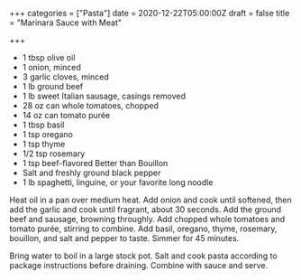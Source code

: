 +++
categories = ["Pasta"]
date = 2020-12-22T05:00:00Z
draft = false
title = "Marinara Sauce with Meat"

+++
* 1 tbsp olive oil 
* 1 onion, minced 
* 3 garlic cloves, minced 
* 1 lb ground beef 
* 1 lb sweet Italian sausage, casings removed 
* 28 oz can whole tomatoes, chopped 
* 14 oz can tomato purée 
* 1 tbsp basil 
* 1 tsp oregano 
* 1 tsp thyme 
* 1/2 tsp rosemary 
* 1 tsp beef-flavored Better than Bouillon 
* Salt and freshly ground black pepper 
* 1 lb spaghetti, linguine, or your favorite long noodle

Heat oil in a pan over medium heat. Add onion and cook until softened, then add the garlic and cook until fragrant, about 30 seconds. Add the ground beef and sausage, browning throughly. Add chopped whole tomatoes and tomato purée, stirring to combine. Add basil, oregano, thyme, rosemary, bouillon, and salt and pepper to taste. Simmer for 45 minutes. 

Bring water to boil in a large stock pot. Salt and cook pasta according to package instructions before draining. Combine with sauce and serve.
